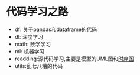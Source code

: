 # 代码学习之路

- df: 关于pandas和dataframe的代码
- dl: 深度学习
- math: 数学学习
- ml: 机器学习
- readding:源代码学习,主要是模型的UML图和[时序图](https://sequencediagram.org/)
- utils:乱七八糟的代码